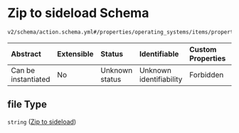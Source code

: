 # Zip to sideload Schema

```txt
v2/schema/action.schema.yml#/properties/operating_systems/items/properties/steps/items/properties/actions/items/oneOf/20/properties/adb:sideload/properties/file
```



| Abstract            | Extensible | Status         | Identifiable            | Custom Properties | Additional Properties | Access Restrictions | Defined In                                                          |
| :------------------ | :--------- | :------------- | :---------------------- | :---------------- | :-------------------- | :------------------ | :------------------------------------------------------------------ |
| Can be instantiated | No         | Unknown status | Unknown identifiability | Forbidden         | Allowed               | none                | [device.schema.json*](../device.schema.json "open original schema") |

## file Type

`string` ([Zip to sideload](device-properties-operating-systems-operating-system-properties-steps-step-properties-group-step-action-oneof-adbsideload-action-properties-adbsideload-action-properties-zip-to-sideload.md))
